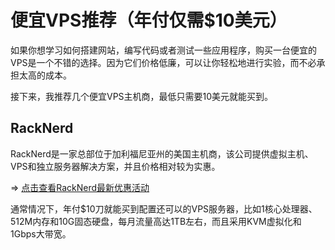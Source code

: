 # 便宜VPS推荐（年付仅需$10美元）

如果你想学习如何搭建网站，编写代码或者测试一些应用程序，购买一台便宜的VPS是一个不错的选择。因为它们价格低廉，可以让你轻松地进行实验，而不必承担太高的成本。

接下来，我推荐几个便宜VPS主机商，最低只需要10美元就能买到。

## RackNerd

RackNerd是一家总部位于加利福尼亚州的美国主机商，该公司提供虚拟主机、VPS和独立服务器解决方案，并且价格相对较为实惠。

=> [点击查看RackNerd最新优惠活动](https://walixz.com/racknerd-coupon.html)

通常情况下，年付$10刀就能买到配置还可以的VPS服务器，比如1核心处理器、512M内存和10G固态硬盘，每月流量高达1TB左右，而且采用KVM虚拟化和1Gbps大带宽。


